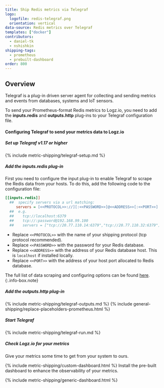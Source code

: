 ```yaml
---
title: Ship Redis metrics via Telegraf
logo:
  logofile: redis-telegraf.png
  orientation: vertical
data-source: Redis metrics over Telegraf
templates: ["docker"]
contributors:
  - daniel-tk
  - nshishkin
shipping-tags:  
  - prometheus
  - prebuilt-dashboard
order: 800
---
```


## Overview

Telegraf is a plug-in driven server agent for collecting and sending metrics and events from databases, systems and IoT sensors.

To send your Prometheus-format Redis metrics to Logz.io, you need to add the **inputs.redis** and **outputs.http** plug-ins to your Telegraf configuration file.

#### Configuring Telegraf to send your metrics data to Logz.io

<div class="tasklist">

##### Set up Telegraf v1.17 or higher

{% include metric-shipping/telegraf-setup.md %}
 
##### Add the inputs.redis plug-in

First you need to configure the input plug-in to enable Telegraf to scrape the Redis data from your hosts. To do this, add the following code to the configuration file:


``` ini
[[inputs.redis]]
  ##  specify servers via a url matching:
     servers = [<<PROTOCOL>>://][:<<PASSWORD>>]@<<ADDRESS>>[:<<PORT>>]
  ##  e.g.
  ##    tcp://localhost:6379
  ##    tcp://:password@192.168.99.100
  ##    servers = ["tcp://20.77.110.14:6379","tcp://20.77.110.32:6379"]
```

* Replace `<<PROTOCOL>>` with the name of your shipping protocol (tcp protocol recommended).
* Replace `<<PASSWORD>>` with the password for your Redis database.
* Replace `<<ADDRESS>>` with the address of your Redis database host. This is `localhost` if installed locally.
* Replace `<<PORT>>` with the address of your host port allocated to Redis database.

<!-- info-box-start:info -->
The full list of data scraping and configuring options can be found [here](https://github.com/influxdata/telegraf/blob/release-1.18/plugins/inputs/redis/README.md).
{:.info-box.note}
<!-- info-box-end -->

##### Add the outputs.http plug-in

{% include metric-shipping/telegraf-outputs.md %}
{% include general-shipping/replace-placeholders-prometheus.html %}

##### Start Telegraf

{% include metric-shipping/telegraf-run.md %}

##### Check Logz.io for your metrics

Give your metrics some time to get from your system to ours.


{% include metric-shipping/custom-dashboard.html %} Install the pre-built dashboard to enhance the observability of your metrics.

<!-- logzio-inject:install:grafana:dashboards ids=["1sS7i6SyMz35RIay8NRYGp"] --> 

{% include metric-shipping/generic-dashboard.html %} 



</div>
